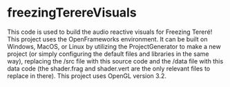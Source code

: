 # freezingTerereVisuals

This code is used to build the audio reactive visuals for Freezing  Tereré!
This project uses the OpenFrameworks environment. It can be built on Windows, MacOS, or Linux by utilizing the ProjectGenerator to make a new project (or simply configuring the default files and libraries in the same way), replacing the /src file with this source code and the /data file with this data code (the shader.frag and shader.vert are the only relevant files to replace in there). This project uses OpenGL version 3.2.
